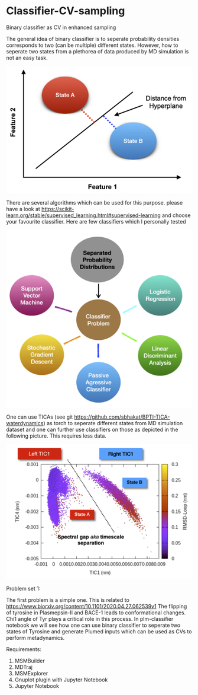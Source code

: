 # Classifier-CV-sampling
Binary classifier as CV in enhanced sampling

The general idea of binary classifier is to seperate probability densities corresponds to two (can be multiple) different states. However, how to seperate two states from a plethorea of data produced by MD simulation is not an easy task.

![classifier-idea](/classifier-general-idea.png)

There are several algorithms which can be used for this purpose. please have a look at https://scikit-learn.org/stable/supervised_learning.html#supervised-learning and choose your favourite classifier. Here are few classifiers which I personally tested

![classifier-idea](/classifier-algorithms.png)

One can use TICAs (see git https://github.com/sbhakat/BPTI-TICA-waterdynamics) as torch to seperate different states from MD simulation dataset and one can further use classifiers on those as depicted in the following picture. This requires less data.

![classifier-idea](/tica-classifier.png)

Problem set 1:

The first problem is a simple one. This is related to https://www.biorxiv.org/content/10.1101/2020.04.27.062539v1 
The flipping of tyrosine in Plasmepsin-II and BACE-1 leads to conformational changes. Chi1 angle of Tyr plays a critical role in this process. In plm-classifier notebook we will see how one can use binary classifier to seperate two states of Tyrosine and generate Plumed inputs which can be used as CVs to perform metadynamics.


Requirements:
1. MSMBuilder
2. MDTraj
3. MSMExplorer
4. Gnuplot plugin with Jupyter Notebook
5. Jupyter Notebook
